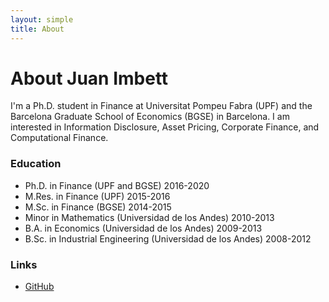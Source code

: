 ```yaml
---
layout: simple
title: About
---
```


# About Juan Imbett

I'm a Ph.D. student in Finance at Universitat Pompeu Fabra (UPF) and the Barcelona Graduate School of Economics (BGSE) in Barcelona. I am interested in Information Disclosure, Asset Pricing, Corporate Finance, and Computational Finance. 


### Education

- Ph.D. in Finance (UPF and BGSE) 2016-2020
- M.Res. in Finance (UPF) 2015-2016
- M.Sc. in Finance (BGSE) 2014-2015
- Minor in Mathematics (Universidad de los Andes) 2010-2013
- B.A. in Economics (Universidad de los Andes) 2009-2013
- B.Sc. in Industrial Engineering (Universidad de los Andes) 2008-2012

### Links

- [GitHub](https://github.com/jfimbett)

